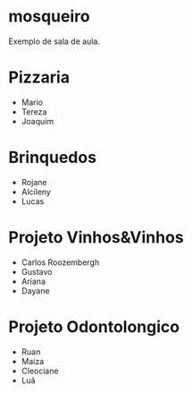 # mosqueiro
Exemplo de sala de aula.

# Pizzaria
* Mario
* Tereza
* Joaquim

# Brinquedos
* Rojane
* Alcileny
* Lucas


# Projeto Vinhos&Vinhos
* Carlos Roozembergh
* Gustavo
* Ariana
* Dayane

# Projeto Odontolongico
* Ruan
* Maiza
* Cleociane
* Luã
